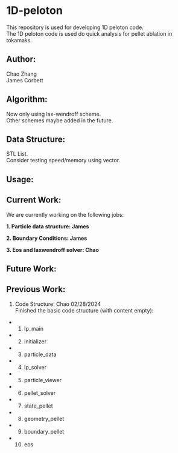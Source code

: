 # 1D-peloton

This repository is used for developing 1D peloton code.  
The 1D peloton code is used do quick analysis for pellet ablation in tokamaks.

## Author:

Chao Zhang   
James Corbett

## Algorithm:
Now only using lax-wendroff scheme.  
Other schemes maybe added in the future.

## Data Structure: 
STL List.  
Consider testing speed/memory using vector.

## Usage:

## Current Work:
We are currently working on the following jobs:  

**1. Particle data structure: James**

**2. Boundary Conditions: James**

**3. Eos and laxwendroff solver: Chao**
## Future Work:


## Previous Work:
1. Code Structure: Chao  02/28/2024  
Finished the basic code structure (with content empty):
- 1. lp_main
- 2.  initializer  
- 3. particle_data   
- 4. lp_solver   
- 5. particle_viewer  
- 6. pellet_solver  
- 7. state_pellet  
- 8. geometry_pellet  
- 9. boundary_pellet
- 10. eos
